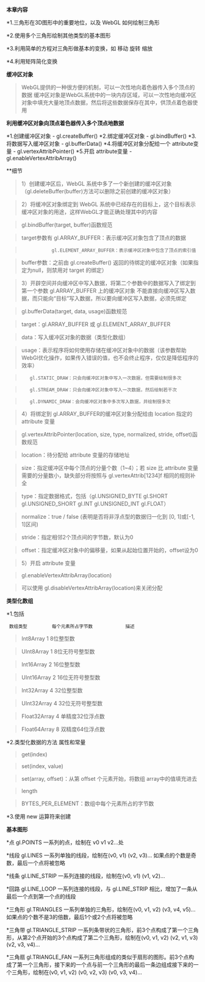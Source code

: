 **本章内容**

*1.三角形在3D图形中的重要地位，以及 WebGL 如何绘制三角形

*2.使用多个三角形绘制其他类型的基本图形

*3.利用简单的方程对三角形做基本的变换，如 移动 旋转 缩放

*4.利用矩阵简化变换

**缓冲区对象**
>WebGL提供的一种很方便的机制，可以一次性地向着色器传入多个顶点的数据
>缓冲区对象是WebGL系统中的一块内存区域，可以一次性地向缓冲区对象中填充大量地顶点数据，然后将这些数据保存在其中，供顶点着色器使用

**利用缓冲区对象向顶点着色器传入多个顶点地数据**

*1.创建缓冲区对象 - gl.createBuffer()
*2.绑定缓冲区对象 - gl.bindBuffer()
*3.将数据写入缓冲区对象 - gl.bufferData()
*4.将缓冲区对象分配给一个 attribute变量 - gl.vertexAttribPointer()
*5.开启 attribute变量 - gl.enableVertexAttribArray()

**细节
>1）创建缓冲区后，WebGL 系统中多了一个新创建的缓冲区对象（gl.deleteBuffer(buffer)方法可以删除之前创建的缓冲区对象）

>2）将缓冲区对象绑定到 WebGL 系统中已经存在的目标上，这个目标表示缓冲区对象的用途，这样WebGL才能正确处理其中的内容

>   gl.bindBuffer(target, buffer)函数规范

>   target参数有 gl.ARRAY_BUFFER：表示缓冲区对象包含了顶点的数据

>                gl.ELEMENT_ARRAY_BUFFER：表示缓冲区对象中包含了顶点的索引值

>   buffer参数：之前由 gl.createBuffer() 返回的待绑定的缓冲区对象（如果指定为null，则禁用对 target 的绑定）

>3）开辟空间并向缓冲区中写入数据，将第二个参数中的数据写入了绑定到第一个参数 gl.ARRAY_BUFFER 上的缓冲区对象
>不能直接向缓冲区写入数据，而只能向“目标”写入数据，所以要向缓冲区写入数据，必须先绑定

>   gl.bufferData(target, data, usage)函数规范

>   target：gl.ARRAY_BUFFER 或 gl.ELEMENT_ARRAY_BUFFER

>   data：写入缓冲区对象的数据（类型化数组）

>   usage：表示程序将如何使用存储在缓冲区对象中的数据（该参数帮助WebGl优化操作，如果传入错误的值，也不会终止程序，仅仅是降低程序的效率）

>        gl.STATIC_DRAW：只会向缓冲区对象中写入一次数据，但需要绘制很多次

>        gl.STREAM_DRAW：只会向缓冲区对象中写入一次数据，然后绘制若干次

>        gl.DYNAMIC_DRAW：会向缓冲区对象中多次写入数据，并绘制很多次

>4）将绑定到 gl.ARRAY_BUFFER的缓冲区对象分配给由 location 指定的 attribute 变量

>   gl.vertexAttribPointer(location, size, type, normalized, stride, offset)函数规范

>   location：待分配给 attribute 变量的存储地址

>   size：指定缓冲区中每个顶点的分量个数（1~4）；若 size 比 attribute 变量需要的分量数小，缺失部分将按照与 gl.vertexAttrib[1234]f 相同的规则补全

>   type：指定数据格式，包括（gl.UNSIGNED_BYTE gl.SHORT gl.UNSIGNED_SHORT gl.INT gl.UNSIGNED_INT gl.FLOAT）

>   normalize：true / false (表明是否将非浮点型的数据归一化到 [0, 1]或[-1, 1]区间)

>   stride：指定相邻2个顶点间的字节数，默认为0

>   offset：指定缓冲区对象中的偏移量，如果从起始位置开始的，offset设为0

>5）开启 attribute 变量

>   gl.enableVertexAttribArray(location)

>   可以使用 gl.disableVertexAttribArray(location)来关闭分配



**类型化数组**

*1.包括 

     数组类型         每个元素所占字节数            描述
> Int8Array             1                           8位整型数

> UInt8Array            1                           8位无符号整型数

> Int16Array            2                           16位整型数

> UInt16Array           2                           16位无符号整型数

> Int32Array            4                           32位整型数

> UInt32Array           4                           32位无符号整型数

> Float32Array          4                           单精度32位浮点数

> Float64Array          8                           双精度64位浮点数

*2.类型化数据的方法 属性和常量

>get(index)

>set(index, value)

>set(array, offset)：从第 offset 个元素开始，将数组 array中的值填充进去

>length

>BYTES_PER_ELEMENT：数组中每个元素所占的字节数

*3.使用 new 运算符来创建

**基本图形**

*点       gl.POINTS           一系列的点，绘制在 v0 v1 v2...处

*线段     gl.LINES            一系列单独的线段，绘制在(v0, v1) (v2, v3)... 如果点的个数是奇数，最后一个点将被忽略

*线条     gl.LINE_STRIP       一系列连接的线段，绘制在(v0, v1) (v1, v2)...

*回路     gl.LINE_LOOP        一系列连接的线段，与 gl.LINE_STRIP 相比，增加了一条从最后一个点到第一个点的线段

*三角形   gl.TRIANGLES        一系列单独的三角形，绘制在(v0, v1, v2) (v3, v4, v5)... 如果点的个数不是3的倍数，最后1个或2个点将被忽略

*三角带   gl.TRIANGLE_STRIP  一系列条带状的三角形，前3个点构成了第一个三角形，从第2个点开始的3个点构成了第二个三角形，绘制在(v0, v1, v2) (v2, v1, v3) (v2, v3, v4)...

*三角扇   gl.TRIANGLE_FAN    一系列三角形组成的类似于扇形的图形。前3个点构成了第一个三角形，接下来的一个点与前一个三角形的最后一条边组成接下来的一个三角形，绘制在(v0, v1, v2) (v0, v2, v3) (v0, v3, v4)...




                 
